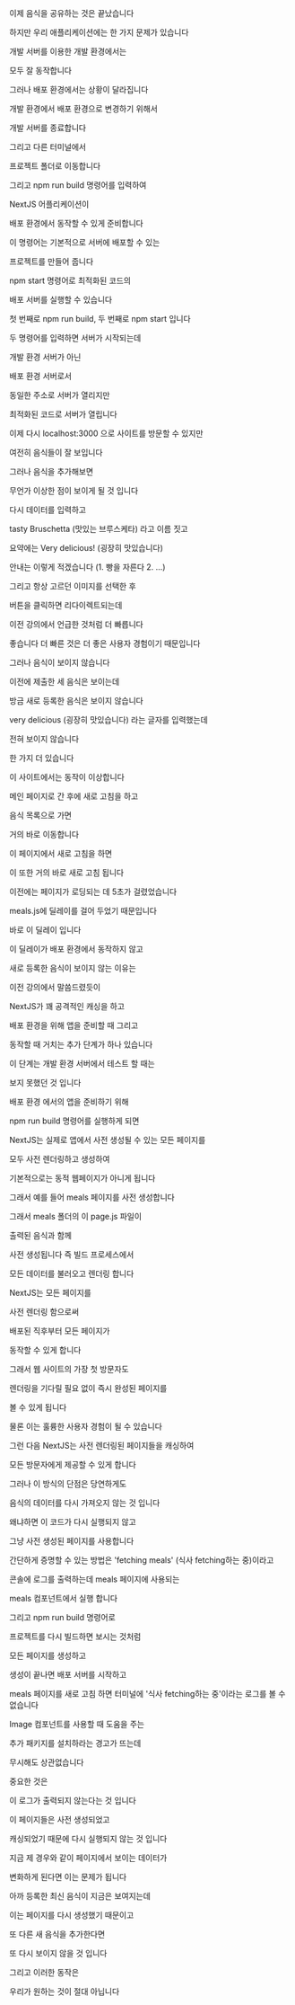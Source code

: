 이제 음식을 공유하는 것은 끝났습니다

하지만 우리 애플리케이션에는 한 가지 문제가 있습니다

개발 서버를 이용한 개발 환경에서는

모두 잘 동작합니다

그러나 배포 환경에서는 상황이 달라집니다

개발 환경에서 배포 환경으로 변경하기 위해서

개발 서버를 종료합니다

그리고 다른 터미널에서

프로젝트 폴더로 이동합니다

그리고 npm run build 명령어를 입력하여

NextJS 어플리케이션이

배포 환경에서 동작할 수 있게 준비합니다

이 명령어는 기본적으로 서버에 배포할 수 있는

프로젝트를 만들어 줍니다

npm start 명령어로 최적화된 코드의

배포 서버를 실행할 수 있습니다

첫 번째로 npm run build, 두 번째로 npm start 입니다

두 명령어를 입력하면 서버가 시작되는데

개발 환경 서버가 아닌

배포 환경 서버로서

동일한 주소로 서버가 열리지만

최적화된 코드로 서버가 열립니다

이제 다시 localhost:3000 으로 사이트를 방문할 수 있지만

여전히 음식들이 잘 보입니다

그러나 음식을 추가해보면

무언가 이상한 점이 보이게 될 것 입니다

다시 데이터를 입력하고

tasty Bruschetta (맛있는 브루스케타) 라고 이름 짓고

요약에는 Very delicious! (굉장히 맛있습니다)

안내는 이렇게 적겠습니다 (1. 빵을 자른다 2. ...)

그리고 항상 고르던 이미지를 선택한 후

버튼을 클릭하면 리다이렉트되는데

이전 강의에서 언급한 것처럼 더 빠릅니다

좋습니다 더 빠른 것은 더 좋은 사용자 경험이기 때문입니다

그러나 음식이 보이지 않습니다

이전에 제출한 세 음식은 보이는데

방금 새로 등록한 음식은 보이지 않습니다

very delicious (굉장히 맛있습니다) 라는 글자를 입력했는데

전혀 보이지 않습니다

한 가지 더 있습니다

이 사이트에서는 동작이 이상합니다

메인 페이지로 간 후에 새로 고침을 하고

음식 목록으로 가면

거의 바로 이동합니다

이 페이지에서 새로 고침을 하면

이 또한 거의 바로 새로 고침 됩니다

이전에는 페이지가 로딩되는 데 5초가 걸렸었습니다

meals.js에 딜레이를 걸어 두었기 때문입니다

바로 이 딜레이 입니다

이 딜레이가 배포 환경에서 동작하지 않고

새로 등록한 음식이 보이지 않는 이유는

이전 강의에서 말씀드렸듯이

NextJS가 꽤 공격적인 캐싱을 하고

배포 환경을 위해 앱을 준비할 때 그리고

동작할 때 거치는 추가 단계가 하나 있습니다

이 단계는 개발 환경 서버에서 테스트 할 때는

보지 못했던 것 입니다

배포 환경 에서의 앱을 준비하기 위해

npm run build 명령어를 실행하게 되면

NextJS는 실제로 앱에서 사전 생성될 수 있는 모든 페이지를

모두 사전 렌더링하고 생성하여

기본적으로는 동적 웹페이지가 아니게 됩니다

그래서 예를 들어 meals 페이지를 사전 생성합니다

그래서 meals 폴더의 이 page.js 파일이

출력된 음식과 함께

사전 생성됩니다 즉 빌드 프로세스에서

모든 데이터를 불러오고 렌더링 합니다

NextJS는 모든 페이지를

사전 렌더링 함으로써

배포된 직후부터 모든 페이지가

동작할 수 있게 합니다

그래서 웹 사이트의 가장 첫 방문자도

렌더링을 기다릴 필요 없이 즉시 완성된 페이지를

볼 수 있게 됩니다

물론 이는 훌륭한 사용자 경험이 될 수 있습니다

그런 다음 NextJS는 사전 렌더링된 페이지들을 캐싱하여

모든 방문자에게 제공할 수 있게 합니다

그러나 이 방식의 단점은 당연하게도

음식의 데이터를 다시 가져오지 않는 것 입니다

왜냐하면 이 코드가 다시 실행되지 않고

그냥 사전 생성된 페이지를 사용합니다

간단하게 증명할 수 있는 방법은 'fetching meals' (식사 fetching하는 중)이라고

콘솔에 로그를 출력하는데 meals 페이지에 사용되는

meals 컴포넌트에서 실행 합니다

그리고 npm run build 명령어로

프로젝트를 다시 빌드하면 보시는 것처럼

모든 페이지를 생성하고

생성이 끝나면 배포 서버를 시작하고

meals 페이지를 새로 고침 하면 터미널에 '식사 fetching하는 중'이라는 로그를 볼 수 없습니다

Image 컴포넌트를 사용할 때 도움을 주는

추가 패키지를 설치하라는 경고가 뜨는데

무시해도 상관없습니다

중요한 것은

이 로그가 출력되지 않는다는 것 입니다

이 페이지들은 사전 생성되었고

캐싱되었기 때문에 다시 실행되지 않는 것 입니다

지금 제 경우와 같이 페이지에서 보이는 데이터가

변화하게 된다면 이는 문제가 됩니다

아까 등록한 최신 음식이 지금은 보여지는데

이는 페이지를 다시 생성했기 때문이고

또 다른 새 음식을 추가한다면

또 다시 보이지 않을 것 입니다

그리고 이러한 동작은

우리가 원하는 것이 절대 아닙니다
